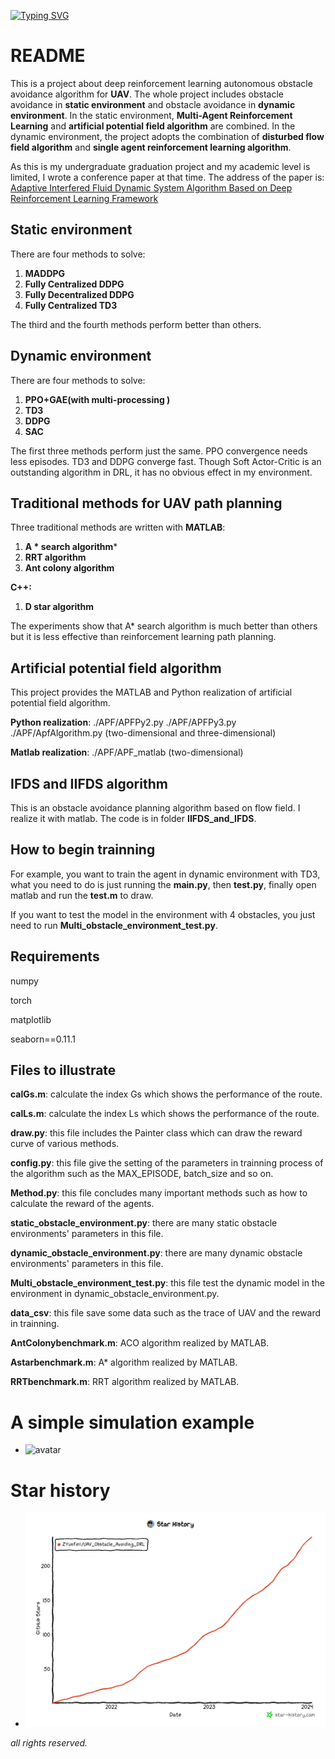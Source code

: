 [![Typing SVG](https://readme-typing-svg.herokuapp.com?font=Ubuntu&size=30&color=4815F7&center=true&lines=DRL+for+UAV+Obstacle+Avoiding)](https://git.io/typing-svg)

# README

This is a project about deep reinforcement learning autonomous obstacle avoidance algorithm for **UAV**. The whole project includes obstacle avoidance in **static environment** and obstacle avoidance in **dynamic environment**. In the static environment, **Multi-Agent Reinforcement Learning** and **artificial potential field algorithm** are combined. In the dynamic environment, the project adopts the combination of **disturbed flow field algorithm** and **single agent reinforcement learning algorithm**.

As this is my undergraduate graduation project and my academic level is limited, I wrote a conference paper at that time. The address of the paper is: [Adaptive Interfered Fluid Dynamic System Algorithm Based on Deep Reinforcement Learning Framework](https://link.springer.com/chapter/10.1007/978-981-16-9492-9_139)

## Static environment

There are four methods to solve:

1. **MADDPG**
2. **Fully Centralized DDPG**
3. **Fully Decentralized DDPG**
4. **Fully Centralized TD3**

The third and the fourth methods perform better than others.

## Dynamic environment

There are four methods to solve:

1. **PPO+GAE(with multi-processing )**
2. **TD3**
3. **DDPG**
4. **SAC**

The first three methods perform just the same. PPO convergence needs less episodes. TD3 and DDPG converge fast. Though Soft Actor-Critic is an outstanding algorithm in DRL, it has no obvious effect in my environment.

## Traditional methods for  UAV path planning

Three traditional methods are written with **MATLAB**:

1. **A * search algorithm***
2. **RRT algorithm**
3. **Ant colony algorithm**

**C++:**

1. **D star algorithm**

The experiments show that A* search algorithm is much better than others but it is less effective than reinforcement learning path planning.

## Artificial potential field algorithm

This project provides the MATLAB and Python realization of artificial potential field algorithm.

**Python realization**: ./APF/APFPy2.py      ./APF/APFPy3.py    ./APF/ApfAlgorithm.py  (two-dimensional and three-dimensional)

**Matlab realization**: ./APF/APF_matlab (two-dimensional)

## IFDS and IIFDS algorithm

This is an obstacle avoidance planning algorithm based on flow field. I realize it with matlab. The code is in folder **IIFDS_and_IFDS**.

## How to begin trainning

For example, you want to train the agent in dynamic environment with TD3, what you need to do is just running the **main.py**, then **test.py**, finally open matlab and run the **test.m** to draw.

If you want to test the model in the environment with 4 obstacles, you just need to run  **Multi_obstacle_environment_test.py**.

## Requirements

numpy

torch

matplotlib

seaborn==0.11.1

## Files to illustrate

**calGs.m**: calculate the index Gs which shows the performance of the route.

**calLs.m**: calculate the index Ls which shows the performance of the route.

**draw.py**: this file includes the Painter class which can draw the reward curve of various methods.

**config.py**: this file give the setting of the parameters in trainning process of the algorithm such as the MAX_EPISODE, batch_size and so on.

**Method.py**: this file concludes many important methods such as how to calculate the reward of the agents.

**static_obstacle_environment.py**: there are many static obstacle environments' parameters in this file.

**dynamic_obstacle_environment.py**: there are many dynamic obstacle environments' parameters in this file.

**Multi_obstacle_environment_test.py**: this file test the dynamic model in the environment in dynamic_obstacle_environment.py.

**data_csv**: this file save some data such as the trace of UAV and the reward in trainning.

**AntColonybenchmark.m**: ACO algorithm realized by MATLAB.

**Astarbenchmark.m**: A\* algorithm realized by MATLAB.

**RRTbenchmark.m**: RRT algorithm realized by MATLAB.

# A simple simulation example

- ![avatar](/Dynamic_obstacle_avoidance/GIF/compare_aifds.gif)

# Star history
- ![avatar](/star-history-2024119.png)



*all rights reserved.*

